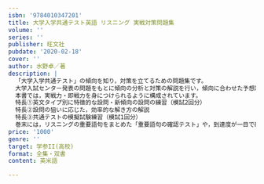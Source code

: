 ```yaml
---
isbn: '9784010347201'
title: 大学入学共通テスト英語 リスニング 実戦対策問題集
volume: ''
series: ''
publisher: 旺文社
pubdate: '2020-02-18'
cover: ''
author: 水野卓／著
description: |
  「大学入学共通テスト」の傾向を知り，対策を立てるための問題集です。
  大学入試センター発表の問題をもとに傾向の分析と対策の解説を行い，傾向に合わせた予想題を解くことで対策を身につけられます。
  本書では，実戦力・即戦力を身につけられるように構成されています。
  特長①英文タイプ別に特徴的な設問・新傾向の設問の練習（模試2回分）
  特長②設問の狙いに応じた，効率的な解き方の解説
  特長③共通テストの模擬試験練習（模試1回分）
  巻末には，リスニングの重要語句をまとめた「重要語句の確認テスト」や，到達度が一目で確認できる「到達度確認チャート」も付いています。
price: '1000'
genre: ''
target: 学参II(高校)
format: 全集・双書
content: 英米語

---
```

